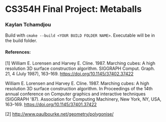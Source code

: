 # CS354H Final Project: Metaballs

### Kaylan Tchamdjou

Build with `cmake --build <YOUR BUILD FOLDER NAME>`. Executable will be in the build folder.

#### References:

[1] William E. Lorensen and Harvey E. Cline. 1987. Marching cubes: A high resolution 3D surface construction algorithm. SIGGRAPH Comput. Graph. 21, 4 (July 1987), 163–169. https://doi.org/10.1145/37402.37422


William E. Lorensen and Harvey E. Cline. 1987. Marching cubes: A high resolution 3D surface construction algorithm. In Proceedings of the 14th annual conference on Computer graphics and interactive techniques (SIGGRAPH '87). Association for Computing Machinery, New York, NY, USA, 163–169. https://doi.org/10.1145/37401.37422


[2] http://www.paulbourke.net/geometry/polygonise/

